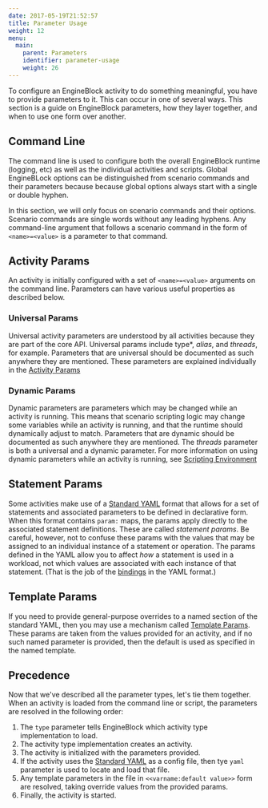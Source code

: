 ```yaml
---
date: 2017-05-19T21:52:57
title: Parameter Usage
weight: 12
menu:
  main:
    parent: Parameters
    identifier: parameter-usage
    weight: 26
---
```


To configure an EngineBlock activity to do something meaningful, you have to
provide parameters to it. This can occur in one of several ways. This section
is a guide on EngineBlock parameters, how they layer together, and when to
use one form over another.

## Command Line

The command line is used to configure both the overall EngineBlock runtime
(logging, etc) as well as the individual activities and scripts. Global
EngineBLock options can be distinguished from scenario commands and their
parameters because because global options always start with a single or double
hyphen.

In this section, we will only focus on scenario commands and their options.
Scenario commands are single words without any leading hyphens. Any command-line
argument that follows a scenario command in the form of `<name>=<value>` is a
parameter to that command.

## Activity Params

An activity is initially configured with a set of `<name>=<value>` arguments on
the command line. Parameters can have various useful properties as described below.

### Universal Params

Universal activity parameters are understood by all activities because they are
part of the core API. Universal params include type*, *alias*, and *threads*,
for example. Parameters that are universal should be documented as such anywhere
they are mentioned.
These parameters are explained individually in the [Activity Params](../activity_params)

### Dynamic Params
 
Dynamic parameters are parameters which may be changed while an activity is
running. This means that scenario scripting logic may change some variables
while an activity is running, and that the runtime should dynamically adjust to
match. Parameters that are dynamic should be documented as such anywhere they
are mentioned. The *threads* parameter is both a universal and a dynamic
parameter. For more information on using dynamic parameters while an activity is
running, see [Scripting Environment](/user-guide/scenario_scripting/#scripting-environment)   

## Statement Params

Some activities make use of a [Standard YAML](/user-guide/standard_yaml/) format
that allows for a set of statements and associated parameters to be defined in
declarative form. When this format contains `param:` maps, the params apply
directly to the associated statement definitions. These are called _statement
params_. Be careful, however, not to confuse these params with the values that
may be assigned to an individual instance of a statement or operation. The
params defined in the YAML allow you to affect *how* a statement is used in a
workload, not which values are associated with each instance of that statement.
(That is the job of the [bindings](/user-guide/standard_yaml/#bindings) in the
YAML format.)

## Template Params

If you need to provide general-purpose overrides to a named section of the
standard YAML, then you may use a mechanism called [Template
Params](/user-guide/standard_yaml/#template-params). These params are taken from
the values provided for an activity, and if no such named parameter is provided,
then the default is used as specified in the named template.

## Precedence

Now that we've described all the parameter types, let's tie them together.
When an activity is loaded from the command line or script, the parameters are
resolved in the following order:

1. The `type` parameter tells EngineBlock which activity type implementation to load.
2. The activity type implementation creates an activity.
3. The activity is initialized with the parameters provided.
4. If the activity uses the [Standard YAML](/user-guide/standard_yaml) as a config
   file, then tye `yaml` parameter is used to locate and load that file.
5. Any template parameters in the file in `<<varname:default value>>` form
   are resolved, taking override values from the provided params.
6. Finally, the activity is started.

